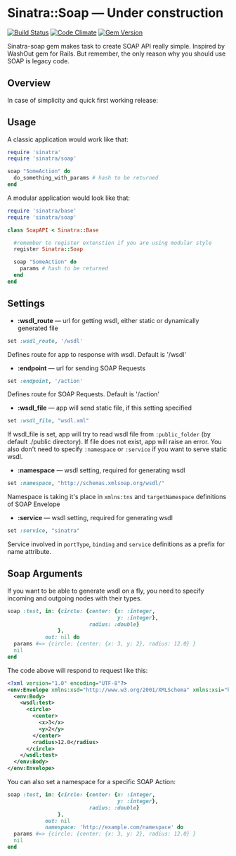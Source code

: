 # Sinatra::Soap — Under construction

[![Build Status](https://travis-ci.org/IvanShamatov/sinatra-soap.png?branch=master)](https://travis-ci.org/IvanShamatov/sinatra-soap) [![Code Climate](https://codeclimate.com/github/IvanShamatov/sinatra-soap.png)](https://codeclimate.com/github/IvanShamatov/sinatra-soap) [![Gem Version](https://badge.fury.io/rb/sinatra-soap.png)](http://badge.fury.io/rb/sinatra-soap)

Sinatra-soap gem makes task to create SOAP API really simple. Inspired by WashOut gem for Rails. But remember, the only reason why you should use SOAP is legacy code.


## Overview

In case of simplicity and quick first working release: 

## Usage

A classic application would work like that: 

```ruby
require 'sinatra'
require 'sinatra/soap'

soap "SomeAction" do
  do_something_with_params # hash to be returned
end
```

A modular application would look like that:

```ruby
require 'sinatra/base'
require 'sinatra/soap'

class SoapAPI < Sinatra::Base

  #remember to register extenstion if you are using modular style
  register Sinatra::Soap 

  soap "SomeAction" do
    params # hash to be returned
  end
end
```


## Settings

* **:wsdl_route** — url for getting wsdl, either static or dynamically generated file
```ruby
set :wsdl_route, '/wsdl'
```
Defines route for app to response with wsdl. Default is '/wsdl'


* **:endpoint** — url for sending SOAP Requests
```ruby
set :endpoint, '/action'
```
Defines route for SOAP Requests. Default is '/action'


* **:wsdl_file** — app will send static file, if this setting specified
```ruby
set :wsdl_file, "wsdl.xml"
```
If wsdl_file is set, app will try to read wsdl file from ```:public_folder``` (by default ./public directory). If file does not exist, app will raise an error. You also don't need to specify ```:namespace``` or ```:service``` if you want to serve static wsdl.


* **:namespace** — wsdl setting, required for generating wsdl
```ruby
set :namespace, "http://schemas.xmlsoap.org/wsdl/"
```
Namespace is taking it's place in ```xmlns:tns``` and ```targetNamespace``` definitions of SOAP Envelope

* **:service** — wsdl setting, required for generating wsdl
```ruby
set :service, "sinatra"
```
Service involved in ```portType```, ```binding``` and ```service``` definitions as a prefix for name attribute.




## Soap Arguments

If you want to be able to generate wsdl on a fly, you need to specify incoming and outgoing nodes with their types. 

```ruby
soap :test, in: {circle: {center: {x: :integer, 
                                   y: :integer}, 
                          radius: :double}
                },
            out: nil do
  params #=> {circle: {center: {x: 3, y: 2}, radius: 12.0} }
  nil
end
```

The code above will respond to request like this:
```xml
<?xml version="1.0" encoding="UTF-8"?>
<env:Envelope xmlns:xsd="http://www.w3.org/2001/XMLSchema" xmlns:xsi="http://www.w3.org/2001/XMLSchema-instance" xmlns:wsdl="anynamespacehere" xmlns:env="http://schemas.xmlsoap.org/soap/envelope/">
  <env:Body>
    <wsdl:test>
      <circle>
        <center>
          <x>3</x>
          <y>2</y>
        </center>
        <radius>12.0</radius>
      </circle>
    </wsdl:test>
  </env:Body>
</env:Envelope>
``` 

You can also set a namespace for a specific SOAP Action:
```ruby
soap :test, in: {circle: {center: {x: :integer, 
                                   y: :integer}, 
                          radius: :double}
                },
            out: nil 
            namespace: 'http://example.com/namespace' do
  params #=> {circle: {center: {x: 3, y: 2}, radius: 12.0} }
  nil
end
```


